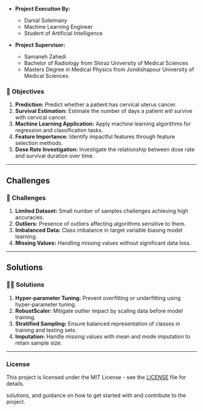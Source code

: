 - **Project Execution By:**
  - Danial Soleimany
  - Machine Learning Engineer
  - Student of Artificial Intelligence

- **Project Supervisor:**
  - Samaneh Zahedi
  - Bachelor of Radiology from Shiraz University of Medical Sciences
  - Masters Degree in Medical Physics from Jondishapour University of Medical Sciences

### 🧐 Objectives

1. **Prediction:** Predict whether a patient has cervical uterus cancer.
2. **Survival Estimation:** Estimate the number of days a patient will survive with cervical cancer.
3. **Machine Learning Application:** Apply machine learning algorithms for regression and classification tasks.
4. **Feature Importance:** Identify impactful features through feature selection methods.
5. **Dose Rate Investigation:** Investigate the relationship between dose rate and survival duration over time.

---

## Challenges

### 🤒 Challenges

1. **Limited Dataset:** Small number of samples challenges achieving high accuracies.
2. **Outliers:** Presence of outliers affecting algorithms sensitive to them.
3. **Imbalanced Data:** Class imbalance in target variable biasing model learning.
4. **Missing Values:** Handling missing values without significant data loss.

---

## Solutions

### 👩‍⚕️ Solutions

1. **Hyper-parameter Tuning:** Prevent overfitting or underfitting using hyper-parameter tuning.
2. **RobustScaler:** Mitigate outlier impact by scaling data before model training.
3. **Stratified Sampling:** Ensure balanced representation of classes in training and testing sets.
4. **Imputation:** Handle missing values with mean and mode imputation to retain sample size.

---

### License

This project is licensed under the MIT License - see the [LICENSE](LICENSE) file for details.

solutions, and guidance on how to get started with and contribute to the project.
